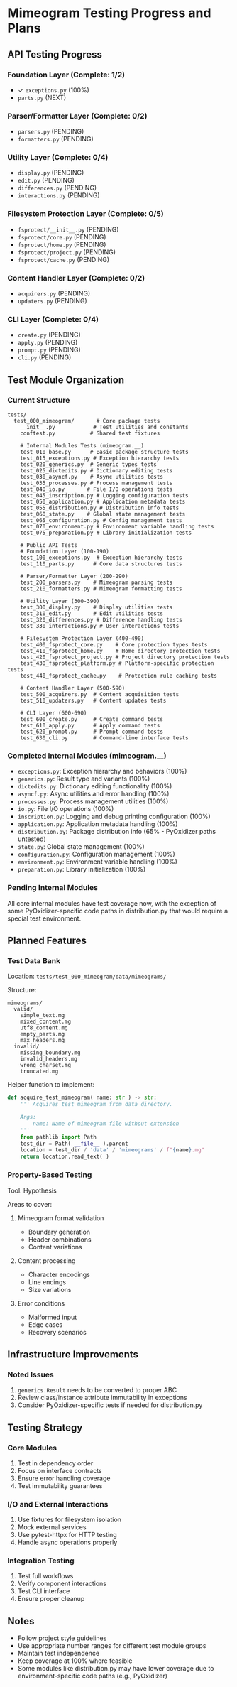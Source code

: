 # Mimeogram Testing Progress and Plans

## API Testing Progress

### Foundation Layer (Complete: 1/2)
- ✓ `exceptions.py` (100%)
- `parts.py` (NEXT)

### Parser/Formatter Layer (Complete: 0/2)
- `parsers.py` (PENDING)
- `formatters.py` (PENDING)

### Utility Layer (Complete: 0/4)
- `display.py` (PENDING)
- `edit.py` (PENDING)
- `differences.py` (PENDING)
- `interactions.py` (PENDING)

### Filesystem Protection Layer (Complete: 0/5)
- `fsprotect/__init__.py` (PENDING)
- `fsprotect/core.py` (PENDING)
- `fsprotect/home.py` (PENDING)
- `fsprotect/project.py` (PENDING)
- `fsprotect/cache.py` (PENDING)

### Content Handler Layer (Complete: 0/2)
- `acquirers.py` (PENDING)
- `updaters.py` (PENDING)

### CLI Layer (Complete: 0/4)
- `create.py` (PENDING)
- `apply.py` (PENDING)
- `prompt.py` (PENDING)
- `cli.py` (PENDING)

## Test Module Organization

### Current Structure
```
tests/
  test_000_mimeogram/       # Core package tests
    __init__.py            # Test utilities and constants
    conftest.py           # Shared test fixtures

    # Internal Modules Tests (mimeogram.__)
    test_010_base.py      # Basic package structure tests
    test_015_exceptions.py # Exception hierarchy tests
    test_020_generics.py  # Generic types tests
    test_025_dictedits.py # Dictionary editing tests
    test_030_asyncf.py    # Async utilities tests
    test_035_processes.py # Process management tests
    test_040_io.py       # File I/O operations tests
    test_045_inscription.py # Logging configuration tests
    test_050_application.py # Application metadata tests
    test_055_distribution.py # Distribution info tests
    test_060_state.py    # Global state management tests
    test_065_configuration.py # Config management tests
    test_070_environment.py # Environment variable handling tests
    test_075_preparation.py # Library initialization tests

    # Public API Tests
    # Foundation Layer (100-190)
    test_100_exceptions.py  # Exception hierarchy tests
    test_110_parts.py      # Core data structures tests

    # Parser/Formatter Layer (200-290)
    test_200_parsers.py    # Mimeogram parsing tests
    test_210_formatters.py # Mimeogram formatting tests

    # Utility Layer (300-390)
    test_300_display.py    # Display utilities tests
    test_310_edit.py       # Edit utilities tests
    test_320_differences.py # Difference handling tests
    test_330_interactions.py # User interactions tests

    # Filesystem Protection Layer (400-490)
    test_400_fsprotect_core.py    # Core protection types tests
    test_410_fsprotect_home.py    # Home directory protection tests
    test_420_fsprotect_project.py # Project directory protection tests
    test_430_fsprotect_platform.py # Platform-specific protection tests
    test_440_fsprotect_cache.py    # Protection rule caching tests

    # Content Handler Layer (500-590)
    test_500_acquirers.py  # Content acquisition tests
    test_510_updaters.py   # Content updates tests

    # CLI Layer (600-690)
    test_600_create.py     # Create command tests
    test_610_apply.py      # Apply command tests
    test_620_prompt.py     # Prompt command tests
    test_630_cli.py        # Command-line interface tests
```

### Completed Internal Modules (mimeogram.__)
- `exceptions.py`: Exception hierarchy and behaviors (100%)
- `generics.py`: Result type and variants (100%)
- `dictedits.py`: Dictionary editing functionality (100%)
- `asyncf.py`: Async utilities and error handling (100%)
- `processes.py`: Process management utilities (100%)
- `io.py`: File I/O operations (100%)
- `inscription.py`: Logging and debug printing configuration (100%)
- `application.py`: Application metadata handling (100%)
- `distribution.py`: Package distribution info (65% - PyOxidizer paths untested)
- `state.py`: Global state management (100%)
- `configuration.py`: Configuration management (100%)
- `environment.py`: Environment variable handling (100%)
- `preparation.py`: Library initialization (100%)

### Pending Internal Modules

All core internal modules have test coverage now, with the exception of some
PyOxidizer-specific code paths in distribution.py that would require a special
test environment.

## Planned Features

### Test Data Bank
Location: `tests/test_000_mimeogram/data/mimeograms/`

Structure:
```
mimeograms/
  valid/
    simple_text.mg
    mixed_content.mg
    utf8_content.mg
    empty_parts.mg
    max_headers.mg
  invalid/
    missing_boundary.mg
    invalid_headers.mg
    wrong_charset.mg
    truncated.mg
```

Helper function to implement:
```python
def acquire_test_mimeogram( name: str ) -> str:
    ''' Acquires test mimeogram from data directory.

    Args:
        name: Name of mimeogram file without extension
    '''
    from pathlib import Path
    test_dir = Path( __file__ ).parent
    location = test_dir / 'data' / 'mimeograms' / f"{name}.mg"
    return location.read_text( )
```

### Property-Based Testing
Tool: Hypothesis

Areas to cover:
1. Mimeogram format validation
   - Boundary generation
   - Header combinations
   - Content variations

2. Content processing
   - Character encodings
   - Line endings
   - Size variations

3. Error conditions
   - Malformed input
   - Edge cases
   - Recovery scenarios

## Infrastructure Improvements

### Noted Issues
1. `generics.Result` needs to be converted to proper ABC
2. Review class/instance attribute immutability in exceptions
3. Consider PyOxidizer-specific tests if needed for distribution.py

## Testing Strategy

### Core Modules
1. Test in dependency order
2. Focus on interface contracts
3. Ensure error handling coverage
4. Test immutability guarantees

### I/O and External Interactions
1. Use fixtures for filesystem isolation
2. Mock external services
3. Use pytest-httpx for HTTP testing
4. Handle async operations properly

### Integration Testing
1. Test full workflows
2. Verify component interactions
3. Test CLI interface
4. Ensure proper cleanup

## Notes
- Follow project style guidelines
- Use appropriate number ranges for different test module groups
- Maintain test independence
- Keep coverage at 100% where feasible
- Some modules like distribution.py may have lower coverage due to
  environment-specific code paths (e.g., PyOxidizer)
